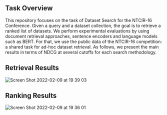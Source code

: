 ## Task Overview

This repository focuses on the task of Dataset Search for the NTCIR-16 Conference. Given a query and a dataset collection, the goal is to retrieve a ranked list of datasets. We perform experimental evaluations by using document retrieval approaches, sentence encoders and language models such as BERT. For that, we use the public data of the NTCIR-16 competition: a shared task for ad-hoc dataset retrieval. As follows, we present the main results in terms of NDCG at several cutoffs for each search methodology.

## Retrieval Results

![Screen Shot 2022-02-09 at 19 39 03](https://user-images.githubusercontent.com/49684242/153302469-92abca80-6c6b-40f8-a9ce-8de89faa4b7f.png)

## Ranking Results

![Screen Shot 2022-02-09 at 19 36 01](https://user-images.githubusercontent.com/49684242/153302180-bed20ba3-172c-4da4-8b87-22ad155866c4.png)


